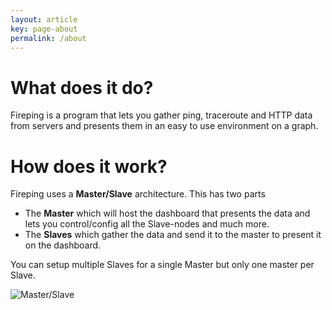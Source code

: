```yaml
---
layout: article
key: page-about
permalink: /about
---
```


# What does it do?
Fireping is a program that lets you gather ping, traceroute and HTTP data from servers and presents them in an easy to use environment on a graph.

# How does it work?
Fireping uses a **Master/Slave** architecture. This has two parts

- The **Master** which will host the dashboard that presents the data and lets you control/config all the Slave-nodes and much more.
- The **Slaves** which gather the data and send it to the master to present it on the dashboard.

You can setup multiple Slaves for a single Master but only one master per Slave.

![Master/Slave](/fireping/assets/images/master_slave.png=100%)
